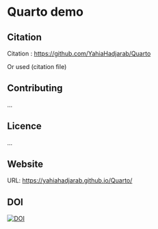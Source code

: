 # Quarto demo

## Citation

Citation : https://github.com/YahiaHadjarab/Quarto

Or used (citation file)

## Contributing

...

## Licence

...

## Website

URL: https://yahiahadjarab.github.io/Quarto/


## DOI

[![DOI](https://zenodo.org/badge/785148454.svg)](https://zenodo.org/doi/10.5281/zenodo.10960740)
